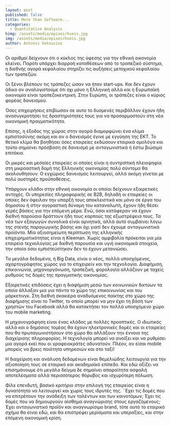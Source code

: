 ```yaml
---
layout: post
published: false
title: More than Software...
categories:
  - Quantitative Analysis
himg: /assets/media/epixeirhseis.jpg
img: /assets/media/epixeirhseis.jpg
author: Antonis Vatousios
---
```

Οι αριθμοί δείχνουν ότι ο κύκλος της ύφεσης για την εθνική οικονομία κλείνει. Παρότι υπάρχει διαρροή καταθέσεων από το τραπεζικό σύστημα, η διεθνής αγορά κεφαλαίου στηρίζει τις αυξήσεις μετοχικού κεφαλαίου των τραπεζών.

Οι ξένοι βλέπουν τις τράπεζες ώσαν να ήταν start-ups. Και δεν έχουν άδικο αν αναλογιστούμε ότι όχι μόνο η Ελληνική αλλά και η Ευρωπαϊκή οικονομία είναι τραπεζοκεντρική. Στην Ευρώπη, οι τράπεζες είναι ο κύριος φορέας δανεισμού.

Όσες επιχειρήσεις επιβίωσαν σε αυτο το δυσμενές περιβάλλον έχουν ήδη ανασυγκροτήσει τις δραστηριότητες τους για να προσαρμοστούν στη νέα οικονομική πραγματικότητα.

Επίσης, η έξοδος της χώρας στην αγορά διαμορφώνει ένα κλίμα εμπιστοσύνης ακόμη και αν ο δανεισμός έγινε με εγγύηση της ΕΚΤ. Το θετικό κλίμα θα βοηθήσει όσες εταιρείες εκδώσουν εταιρικά ομολόγα και τούτο σημαίνει πρόσβαση σε δανεισμό με ανταγωνιστικά ή έστω βιώσιμα επιτόκια.

Οι μικρές και μεσαίες εταιρείες οι οποίες είναι η συντριπτική πλειοψηφία στη μικροαστική δομή της Ελληνικής οικονομίας πολύ σύντομα θα ακολουθήσουν. Ο εγχώριος δανεισμός λειτουργεί, αλλά ακόμη γίνεται με πολύ αυστηρές προϋποθέσεις.

Υπάρχουν κλάδοι στην εθνική οικονομία οι οποίοι δείχνουν εξαιρετικές αντοχές. Οι υπηρεσίες πληροφορικής σε Β2Β, δηλαδή οι εταιρείες οι οποίες δεν όφειλαν την υπαρξή τους αποκλειστικά και μόνο σε έργα του δημοσίου ή στην αγοραστική δύναμη του καταναλωτή, έχουν ήδη θέσει γερές βάσεις για την επόμενη μέρα. Ενώ, όσοι κατάφεραν να έχουν διεθνή παρούσια δράττουν ήδη τους καρπούς της εξωστρέφεια τους. Τα νέα των εξαγωγών συνολικά είναι αρνητικά, αλλά αυτό συμβαίνει λόγω της στενής παραγωγικής βάσης και όχι γιατί δεν έχουμε ανταγωνιστικά προϊόντα. Μία αξιοσημείωτη περίπτωση της ελληνικής επιχειρηματικότητας είναι η Kleeman. Χωρίς αμφιβολία πρόκειται για μία εταιρεία τεχνολογίας με διεθνή παρουσία και υγιή οικονομικά στοιχεία, την οποία όσοι εμπιστεύστηκαν δεν το έχουν μετανιώσει.

Τα μεγάλα δεδομένα, ή Big Data, είναι ο νέος, πολλά υποσχόμενος, αχαρτογράφητος χώρος για το επιχειρείν και την τεχνολογία. Διαφήμιση, επικοινωνία, μηχανοργάνωση, τραπεζική, φορολογία αλλάζουν με ταχείς ρυθμούς τις δομές της πραγματικής οικονομίας.

Εξαιρετικές επιδόσεις έχει η διαφήμιση μεσώ των κοινωνικών δικτύων τα οποία άλλαξαν μια για πάντα το χώρο της επικοινωνίας και του μάρκετινγκ. Στη διεθνή σκακιέρα αναδυόμενος παίκτης στο χώρο της διαφήμισης είναι το Twitter, το οποίο μπορεί να μην έχει τη βάση των χρηστών του Facebook αλλά θα κατακτήσει τον πολλά υποσχόμενο χώρο του mobile marketing. 

Η μηχανογράφηση είναι ένας κλάδος με πολλές προοπτικές. Ο ιδιωτικός αλλά και ο δημόσιος τομέας θα έχουν ηλεκτρονικές δομές και οι εταιρείες που θα πρωταγωνιστήσουν στο χώρο θα αλλάξουν την έννοια της διαχείρισης πληροφορίας. Η τεχνολογία μπορεί να ανοίξει και να ρυθμίσει μια αγορά εκεί που οι γραφειοκράτες αδυνατούν. Πλέον, αν είσαι mobile μπορείς να βρεις ποιότητα υπηρεσιών και στο ταξί!

Η διαχείριση και ανάλυση δεδομένων είναι θεμελιώδης λειτουργία για την αξιοποίηση τους σε εταιρικό και ακαδημαϊκό επίπεδο. Και εδώ αξίζει να επισημάνουμε ότι μεγάλο δείγμα δε σημαίνει απαραίτητα ασφαλή αποτελέσματα αλλά περισσότερος θόρυβος και ισχυρότερη πόλωση.

Φίλε επενδυτή, βασικό κριτήριο στην επιλογή της εταιρείας είναι η δυνατότητα να λειτουργεί και χωρίς τους ιδρυτές της. ¨Εχει τις δομές που να επιτρέπουν την ανάδειξη των ταλέντων και των καινοτόμων; Έχει τις δομές που να δημιουργούν αίσθημα αναγνώρισης στους εργαζόμενους; Έχει ανταγωνιστικό προϊόν και αναγνωρίσιμο brand, τότε αυτό το εταιρικό σχήμα θα είναι εδώ, και θα επιστρέφει μερίσματα και υπεραξίες, και στην επόμενη οικονομική κρίση.